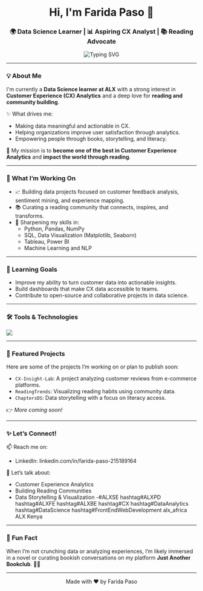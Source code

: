 <!-- Profile Header -->
<h1 align="center">Hi, I'm Farida Paso 👋</h1>
<h3 align="center">🌍 Data Science Learner | 📊 Aspiring CX Analyst | 📚 Reading Advocate</h3>

<p align="center">
  <img src="https://readme-typing-svg.demolab.com?font=Fira+Code&size=20&pause=1000&center=true&width=435&lines=Welcome+to+my+GitHub+Profile!" alt="Typing SVG" />
</p>

---

### 💡 About Me

I'm currently a **Data Science learner at ALX** with a strong interest in **Customer Experience (CX) Analytics** and a deep love for **reading and community building**.

✨ What drives me:
- Making data meaningful and actionable in CX.
- Helping organizations improve user satisfaction through analytics.
- Empowering people through books, storytelling, and literacy.

🎯 My mission is to **become one of the best in Customer Experience Analytics** and **impact the world through reading**.

---

### 🔧 What I’m Working On

- 📈 Building data projects focused on customer feedback analysis, sentiment mining, and experience mapping.
- 📚 Curating a reading community that connects, inspires, and transforms.
- 🧠 Sharpening my skills in:
  - Python, Pandas, NumPy
  - SQL, Data Visualization (Matplotlib, Seaborn)
  - Tableau, Power BI
  - Machine Learning and NLP

---

### 🧠 Learning Goals

- Improve my ability to turn customer data into actionable insights.
- Build dashboards that make CX data accessible to teams.
- Contribute to open-source and collaborative projects in data science.

---

### 🛠️ Tools & Technologies

<p align="left">
  <img src="https://skillicons.dev/icons?i=python,sql,tableau,pandas,numpy,github,vscode,jupyter" />
</p>

---

### 📌 Featured Projects

Here are some of the projects I’m working on or plan to publish soon:

- `CX-Insight-Lab`: A project analyzing customer reviews from e-commerce platforms.
- `ReadingTrends`: Visualizing reading habits using community data.
- `ChaptersDS`: Data storytelling with a focus on literacy access.

👉 _More coming soon!_

---

### ✨ Let’s Connect!

📫 Reach me on:
- LinkedIn: linkedin.com/in/farida-paso-215189164


📌 Let’s talk about:
- Customer Experience Analytics
- Building Reading Communities
- Data Storytelling & Visualization
-#ALXSE hashtag#ALXPD hashtag#ALXFE hashtag#ALXBE hashtag#CX hashtag#DataAnalytics hashtag#DataScience hashtag#FrontEndWebDevelopment
alx_africa  ALX Kenya
---

### 💬 Fun Fact

When I’m not crunching data or analyzing experiences, I’m likely immersed in a novel or curating bookish conversations on my platform **Just Another Bookclub**. 📖✨

---

<p align="center">Made with ❤️ by Farida Paso</p>
